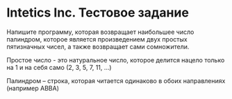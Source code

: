 # Intetics Inc. Тестовое задание

Напишите программу, которая возвращает наибольшее число палиндром, которое является произведением двух простых пятизначных чисел, а также возвращает сами сомножители.

Простое число - это натуральное число, которое делится нацело только на 1 и на себя само (2, 3, 5, 7, 11, …)

Палиндром – строка, которая читается одинаково в обоих направлениях (например ABBA)